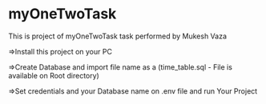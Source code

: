 # myOneTwoTask
This is project of myOneTwoTask task performed by Mukesh Vaza

=>Install this project on your PC

=>Create Database and import file name as a (time_table.sql   -   File is available on Root directory)

=>Set credentials and your Database name on .env file and run Your Project
